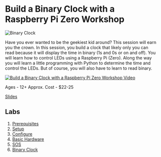 # Build a Binary Clock with a Raspberry Pi Zero Workshop

![Binary Clock](images/binaryclock.jpg "Binary Clock")

Have you ever wanted to be the geekiest kid around? This session will earn you the crown. In this session, you build a clock that likely only you can read because it will display the time in binary (1s and 0s or on and off). You will learn how to control LEDs using a Raspberry Pi (Zero). Along the way you will learn a little programming with Python to determine the time and control the LEDs. But of course, you will also have to learn to read binary.

[![Build a Binary Clock with a Raspberry Pi Zero Workshop Video](https://img.youtube.com/vi/FBpU8i_kK_M/0.jpg)](https://www.youtube.com/watch?v=FBpU8i_kK_M)

Ages - 12+
Approx. Cost - $22-25

[Slides](https://cmj-presentations.s3.amazonaws.com/binary-clock-codemash-2020.pdf)

## Labs

1. [Prerequisites](prerequisites.md)
1. [Setup](setup.md)
1. [Configure](config.md)
1. [Basic Hardware](basic_hardware.md)
1. [SOS](sos.md)
1. [Binary Clock](binary_clock.md)